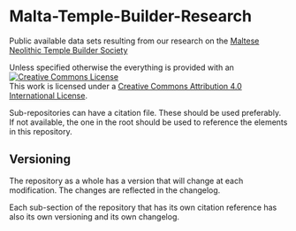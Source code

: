 # Malta-Temple-Builder-Research
Public available data sets resulting from our research on the [Maltese Neolithic Temple Builder Society](https://www.researchgate.net/project/A-holistic-approach-to-the-temple-builder-society-in-Malta)


Unless specified otherwise the everything is provided with an
<a rel="license" href="http://creativecommons.org/licenses/by/4.0/"><img alt="Creative Commons License" style="border-width:0" src="https://i.creativecommons.org/l/by/4.0/88x31.png" /></a><br />This work is licensed under a <a rel="license" href="http://creativecommons.org/licenses/by/4.0/">Creative Commons Attribution 4.0 International License</a>.

Sub-repositories can have a citation file. These should be used preferably. If not available, the one in the root should be used to reference the elements in this repository.

## Versioning
The repository as a whole has a version that will change at each modification.
The changes are reflected in the changelog.

Each sub-section of the repository that has its own citation reference has also its own versioning and its own changelog.
